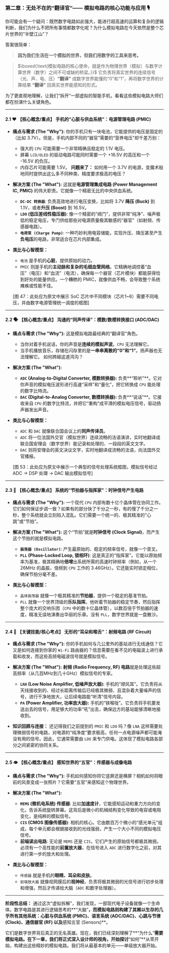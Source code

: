 ### **第二章：无处不在的“翻译官”—— 模拟电路的核心功能与应用 🎙️**

你可能会有一个疑问：既然数字电路如此强大，能进行超高速的运算和复杂的逻辑判断，我们为什么不把所有事情都数字化呢？为什么模拟电路在今天依然是整个芯片世界的“半壁江山”？

答案很简单：

> **因为我们生活在一个模拟的世界，但我们用数字的工具来思考。**

> $\boxed{\text{模拟电路的核心使命，就是作为物理世界（模拟）与数字计算世界（数字）之间不可或缺的桥梁。}}$
> 它负责将真实世界的连续信号（光、声、电、压）**“翻译”** 成数字世界能懂的“0”和“1”，再将数字世界的计算结果 **“翻译”** 回真实世界能感知的形式。

为了更直观地理解，让我们“拆开”一部虚拟的智能手机，看看这些模拟电路大师们都在扮演什么关键角色。

---

#### **2.1 ❤️ 【核心概念/重点】 手机的“心脏与供血系统”：电源管理电路 (PMIC)**

*   **痛点与需求 (The "Why"):** 你的手机只有一块电池，它能提供的电压是固定的（比如 3.7V）。但是，手机内部不同的“器官”需要的“营养电压”却千差万别：
    *   强大的 `CPU` 可能需要一个非常精确且稳定的 1.1V 电压。
    *   屏幕 `LCD/OLED` 的驱动电路可能同时需要一个 +16.5V 的高压和一个 -16.5V 的负压。
    *   内存芯片可能需要 1.5V。
    **问题来了：** 如何用一个 3.7V 的电源，变魔术般地同时提供出这么多不同种类、精度要求极高的电压？

*   **解决方案 (The "What"):** 这就是**电源管理集成电路 (Power Management IC, PMIC)** 的伟大职责。它就像一个精密无比的中央供血系统。
    *   **`DC-DC 转换器`**: 负责高效地进行电压变换，比如将 3.7V **降压 (Buck)** 到 1.1V，或者**升压 (Boost)** 到 16.5V。
    *   **`LDO` (低压差线性稳压器)**: 像一个精密的“阀门”，提供非常“纯净”、噪声极低的稳定电压，专门供给那些对电源质量极其敏感的“器官”（如射频、传感器电路）。
    *   **`电荷泵 (Charge Pump)`**: 一种巧妙利用电容储能，实现升压、降压甚至产生**负电压**的电路，非常适合在芯片内部集成。

*   **类比与心智模型：**
    *   `电池` 是手机的**心脏**，提供原始的动力。
    *   `PMIC` 则是手机的**主动脉和复杂的毛细血管网络**。它精确地调控着“血压”（电压）和“血流”（电流），确保每一个器官（芯片模块）都能获得恰到好处的能量供应。一个糟糕的 PMIC，就像供血不畅，会导致整个系统瘫痪或性能不佳。

    [图 47：此处应为原文中展示 SoC 芯片中不同模块（芯片1~6）需要不同电压，并由数字电源管理统一调度的框图]

---

#### **2.2 🗣️ 【核心概念/重点】 沟通的“同声传译”：模数/数模转换接口 (ADC/DAC)**

*   **痛点与需求 (The "Why"):** 这是模拟电路最经典的“翻译官”角色。
    *   当你对着手机说话，你的声音是**连续的模拟声波**。`CPU` 无法理解它。
    *   当手机播放音乐，存储在闪存里的是**一串串离散的“0”和“1”**。扬声器也无法理解它。
    如何跨越这道鸿沟？

*   **解决方案 (The "What"):**
    *   **`ADC` (Analog-to-Digital Converter, 模数转换器):** 负责**“聆听”**。它对你声音的模拟电压波形进行高速“采样”和“量化”，把它转换成 `CPU` 能处理的数字比特流。
    *   **`DAC` (Digital-to-Analog Converter, 数模转换器):** 负责**“说话”**。它接收来自 `CPU` 的数字比特流，并把它“重构”成平滑的模拟电压信号，驱动扬声器发出声音。

*   **类比与心智模型：**
    *   `ADC` 和 `DAC` 就像联合国会议上的**同声传译员**。
    *   `ADC` 将一位法国外交官（模拟世界）连续流畅的法语演讲，实时地翻译成联合国安理会（数字世界）能记录和处理的、一段段的英文文字。
    *   `DAC` 则将安理会的英文决议文字，实时地翻译成流畅的法语，向法国外交官播报。

    [图 53：此处应为原文中展示一个典型的信号处理系统框图，模拟信号经过 ADC -> DSP 处理 -> DAC 输出模拟信号]

---

#### **2.3 🎵 【核心概念/重点】 系统的“节拍器与指挥家”：时钟信号产生电路**

*   **痛点与需求 (The "Why"):** 一个现代 `CPU` 内部有数十亿个晶体管在协同工作。它们如何保证步调一致？如果有的部分快了千分之一秒，有的慢了千分之一秒，整个系统就会立刻陷入混乱。它们需要一个统一的、极其精准的“心跳”或“节拍”。

*   **解决方案 (The "What"):** 这个“节拍”就是**时钟信号 (Clock Signal)**，而产生这个节拍的就是模拟电路。
    *   **`振荡器 (Oscillator)`**: 产生最原始的、稳定的频率信号，就像一个音叉。
    *   **`PLL` (Phase-Locked Loop, 锁相环)**: 这是真正的“指挥家”。它能以原始频率为基准，极其精确地**倍增**出系统所需的高速时钟频率（例如，从一个 26MHz 的晶振，倍频到 `CPU` 工作的 3.46GHz）。它还能实时锁定相位，确保节拍分毫不差。

*   **类比与心智模型：**
    *   `晶体振荡器` 就像一个极其精准的**节拍器**，提供一个稳定的基准节拍。
    *   `PLL` 就像一个世界顶级的**乐队指挥**。他听着节拍器的稳定节奏，然后指挥整个庞大的交响乐团（`CPU` 中的数十亿晶体管），以数百倍于节拍器的速度，精准无误地演奏出华丽的乐章。没有 `PLL`，数字世界就是一盘散沙。

---

#### **2.4 📡 【关键技能/核心考点】 无形的“耳朵和喉舌”：射频电路 (RF Circuit)**

*   **痛点与需求 (The "Why"):** 你的手机如何与几公里外的基站进行无线通信？它又是如何连接到你家的 `Wi-Fi` 路由器的？信息需要在看不见的电磁波上进行承载和收发，而这些高频电磁波信号就是模拟信号。

*   **解决方案 (The "What"):** **射频 (Radio Frequency, RF) 电路**就是处理这些超高频率（从几百MHz到几十GHz）模拟信号的专家。
    *   **`LNA` (Low Noise Amplifier, 低噪声放大器):** 手机的“顺风耳”。它负责将从天线接收到的、经过长距离传输后已经极其微弱、且混杂着大量噪声的信号，进行干净地放大，让后续电路能“听清”信号内容。
    *   **`PA` (Power Amplifier, 功率放大器):** 手机的“铁喉咙”。它负责将手机要发送出去的信号，用足够大的功率“吼”出去，确保远方的基站能够清晰地接收到。

*   **知识回顾与连接：**
    还记得我们之前提到的 `PMIC` 和 `LDO` 吗？像 `LNA` 这样需要处理微弱信号的电路，对电源的“纯净度”要求极高，任何一点电源噪声都可能淹没有用的信号。因此，它通常需要由 `LDO` 来专门供电。这体现了模拟电路各部分之间紧密的协同关系。

---

#### **2.5 👁️ 【核心概念/重点】 感知世界的“五官”：传感器与成像电路**

*   **痛点与需求 (The "Why"):** 手机如何感知你将它竖屏还是横屏？相机如何将眼前的风景变成一张照片？它需要“五官”来感知这个物理世界。

*   **解决方案 (The "What"):**
    *   **`MEMS` (微机电系统) 传感器**: 比如**加速度计**，它能感知运动和重力方向的变化，告诉系统旋转屏幕。这背后是微小的机械结构变化导致的电容或电阻变化，是纯粹的模拟信号。
    *   **`CIS` (CMOS 图像传感器)**: 相机的核心。它由数百万个微小的“感光单元”组成，每个单元都会根据接收到的光线强弱，产生一个大小不同的模拟电压信号。
    *   **前端读出电路**: 无论是 `MEMS` 还是 `CIS`，它们产生的原始信号都极其微弱。必须有一个高性能的**前置放大器**，在信号进入 `ADC` 进行数字化之前，对其进行第一步的放大和处理。

*   **类比与心智模型：**
    *   `传感器` 就是手机的**眼睛、耳朵和皮肤**。
    *   `前端放大器` 就像视网膜后的**视神经**，负责将极其微弱的光信号进行初步处理和增强，然后才传递给大脑（`ADC` 和数字处理器）。

---

**阶段性总结：**
通过这次“虚拟拆解”，我们发现，一部现代电子设备就像一个生命体。数字电路是其进行逻辑思考的**“大脑”**，而模拟电路则构建了其赖以生存的几乎所有其他系统：**心脏与供血系统 (PMIC)**、**语言系统 (ADC/DAC)**、**心跳与节律 (Clock)**、**通信器官 (RF)** 以及**感知五官 (Sensors)**。

它们是数字世界背后真正的无名英雄。现在，我们已经深刻理解了**“为什么”**需要模拟电路。在下一章，我们将正式深入设计师的视角，开始探讨**“如何”**从零开始，构建出这些精妙的模拟电路。我们将从最基本的单元——单级放大器开始。
